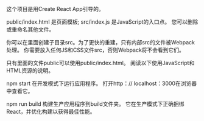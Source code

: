 这个项目是用Create React App引导的。

public/index.html 是页面模板;
src/index.js 是JavaScript的入口点。
您可以删除或重命名其他文件。

你可以在里面创建子目录src。为了更快的重建，只有内部src的文件被Webpack处理。
你需要放入任何JS和CSS文件src，否则Webpack将不会看到它们。

只有里面的文件public可以使用public/index.html。
阅读以下使用JavaScript和HTML资源的说明。

npm start
在开发模式下运行应用程序。
打开http：// localhost：3000在浏览器中查看它。

npm run build
构建生产应用程序到build文件夹。
它在生产模式下正确捆绑React，并优化构建以获得最佳性能。
